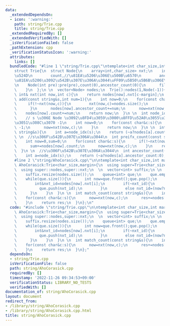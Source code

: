 ```yaml
---
data:
  _extendedDependsOn:
  - icon: ':warning:'
    path: string/Trie.cpp
    title: string/Trie.cpp
  _extendedRequiredBy: []
  _extendedVerifiedWith: []
  _isVerificationFailed: false
  _pathExtension: cpp
  _verificationStatusIcon: ':warning:'
  attributes:
    links: []
  bundledCode: "#line 1 \"string/Trie.cpp\"\ntemplate<int char_size,int margin>\n\
    struct Trie{\n  struct Node{\n    array<int,char_size> nxt;\n    int pre,//\u624B\
    \u524D\n        count,//\u81EA\u5206\u306E\u500B\u6570\n        ancestor_count;//\uFF08\
    \u81EA\u5206\u3092\u542B\u307E\u306A\u3044\uFF09\u5B50\u5B6B\u306E\u500B\u6570\
    \n    Node(int pre):pre(pre),count(0),ancestor_count(0){\n      fill(nxt.begin(),nxt.end(),-1);\n\
    \    }\n  };\n \n  vector<Node> nodes;\n  Trie():nodes(1,Node(-1)){}\n  \n  inline\
    \ int& nxt(int now,int c){\n    return nodes[now].nxt[c-margin];\n  }\n \n  int\
    \ add(const string&s,int num=1){\n    int now=0;\n    for(const char&c:s){\n \
    \     if(!~nxt(now,c)){\n        nxt(now,c)=nodes.size();\n        nodes.emplace_back(Node(now));\n\
    \      }\n      nodes[now].ancestor_count+=num;\n      now=nxt(now,c);\n    }\n\
    \    nodes[now].count+=num;\n    return now;\n  }\n \n  int node_idx(const string&s){\n\
    \    // s \u306E Node \u3092\u8FD4\u3059\u3000\u8FFD\u52A0\u3055\u308C\u3066\u7121\
    \u3051\u308C\u3070 -1\n    int now=0;\n    for(const char&c:s){\n      if(!~nxt(now,c))return\
    \ -1;\n      now=nxt(now,c);\n    }\n    return now;\n  }\n \n  int count(const\
    \ string&s){\n    int a=node_idx(s);\n    return (~a?nodes[a].count:0);\n  }\n\
    \ \n  //s\u306F\u542B\u307E\u306A\u3044\n  int preifx_count(const string&s){\n\
    \    int now=0,sum=0;\n    for(const char&c:s){\n      if(!~nxt(now,c))break;\n\
    \      sum+=nodes[now].count;\n      now=nxt(now,c);\n    }\n    return sum;\n\
    \  }\n \n  //s\u306F\u542B\u307E\u306A\u3044\n  int ancestor_count(const string&s){\n\
    \    int a=node_idx(s);\n    return (~a?nodes[a].ancestor_count:0);\n  }\n};\n\
    #line 2 \"string/AhoCorasick.cpp\"\n\ntemplate<int char_size,int margin>\nstruct\
    \ AhoCorasick:Trie<char_size,margin>{\n  using super=Trie<char_size,margin>;\n\
    \  using super::nodes,super::nxt;\n  \n  vector<int> suffix;\n \n  void build(){\n\
    \    suffix.resize(nodes.size());\n    queue<int> que;\n    que.emplace(0);\n\
    \    while(que.size()){\n      int now=que.front();que.pop();\n      for(int i=0;i<char_size;i++){\n\
    \        int&nxt_id=nodes[now].nxt[i];\n        if(~nxt_id){\n          suffix[nxt_id]=(now?nodes[suffix[now]].nxt[i]:0);\n\
    \          que.push(nxt_id);\n        }\n        else nxt_id=(now?nodes[suffix[now]].nxt[i]:0);\n\
    \      }\n    }\n  }\n \n  int match_count(const string&s){\n    int res=0,now=0;\n\
    \    for(const char&c:s){\n      now=nxt(now,c);\n      res+=nodes[now].count;\n\
    \    }\n    return res;\n  }\n};\n"
  code: "#include \"string/Trie.cpp\"\n\ntemplate<int char_size,int margin>\nstruct\
    \ AhoCorasick:Trie<char_size,margin>{\n  using super=Trie<char_size,margin>;\n\
    \  using super::nodes,super::nxt;\n  \n  vector<int> suffix;\n \n  void build(){\n\
    \    suffix.resize(nodes.size());\n    queue<int> que;\n    que.emplace(0);\n\
    \    while(que.size()){\n      int now=que.front();que.pop();\n      for(int i=0;i<char_size;i++){\n\
    \        int&nxt_id=nodes[now].nxt[i];\n        if(~nxt_id){\n          suffix[nxt_id]=(now?nodes[suffix[now]].nxt[i]:0);\n\
    \          que.push(nxt_id);\n        }\n        else nxt_id=(now?nodes[suffix[now]].nxt[i]:0);\n\
    \      }\n    }\n  }\n \n  int match_count(const string&s){\n    int res=0,now=0;\n\
    \    for(const char&c:s){\n      now=nxt(now,c);\n      res+=nodes[now].count;\n\
    \    }\n    return res;\n  }\n};"
  dependsOn:
  - string/Trie.cpp
  isVerificationFile: false
  path: string/AhoCorasick.cpp
  requiredBy: []
  timestamp: '2022-11-26 09:34:53+09:00'
  verificationStatus: LIBRARY_NO_TESTS
  verifiedWith: []
documentation_of: string/AhoCorasick.cpp
layout: document
redirect_from:
- /library/string/AhoCorasick.cpp
- /library/string/AhoCorasick.cpp.html
title: string/AhoCorasick.cpp
---
```

